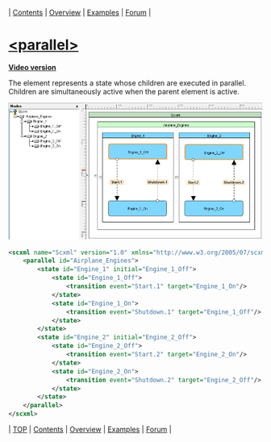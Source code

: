 <a name="top-anchor">

| [Contents](../README.md#table-of-contents) | [Overview](../README.md#scxml-overview) | [Examples](../README.md#examples) | [Forum](https://github.com/alexzhornyak/SCXML-tutorial/discussions) |

# [\<parallel\>](https://www.w3.org/TR/scxml/#parallel)

**[Video version](https://youtu.be/VOKu7TYXN_s)**

The element represents a state whose children are executed in parallel. Children are simultaneously active when the parent element is active.

![parallel - desc](../Images/3%20-%20Parallel%20with%20tree.gif)

```xml
<scxml name="Scxml" version="1.0" xmlns="http://www.w3.org/2005/07/scxml">
	<parallel id="Airplane_Engines">
		<state id="Engine_1" initial="Engine_1_Off">
			<state id="Engine_1_Off">
				<transition event="Start.1" target="Engine_1_On"/>
			</state>
			<state id="Engine_1_On">
				<transition event="Shutdown.1" target="Engine_1_Off"/>
			</state>
		</state>
		<state id="Engine_2" initial="Engine_2_Off">
			<state id="Engine_2_Off">
				<transition event="Start.2" target="Engine_2_On"/>
			</state>
			<state id="Engine_2_On">
				<transition event="Shutdown.2" target="Engine_2_Off"/>
			</state>
		</state>
	</parallel>
</scxml>
```

| [TOP](#top-anchor) | [Contents](../README.md#table-of-contents) | [Overview](../README.md#scxml-overview) | [Examples](../README.md#examples) | [Forum](https://github.com/alexzhornyak/SCXML-tutorial/discussions) |
